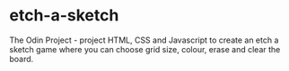 # etch-a-sketch
The Odin Project - project
HTML, CSS and Javascript to create an etch a sketch game where you can choose grid size, colour, erase and clear the board.
